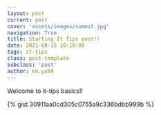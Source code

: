 ```yaml
---
layout: post
current: post
cover: 'assets/images/summit.jpg'
navigation: True
title: Starting It Tips post!!
date: 2021-08-15 10:18:00
tags: it-tips
class: post-template
subclass: 'post'
author: km.yu99
---
```


Welcome to it-tips basics!!

{% gist 30911aa0cd305c0755a9c336bdbb999b %}